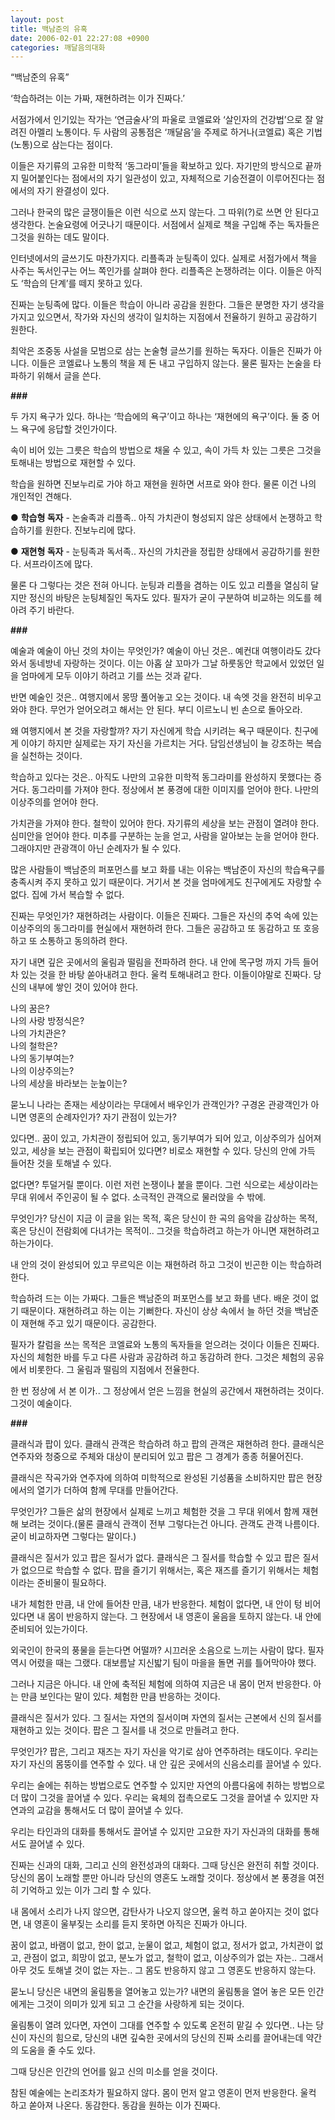```yaml
---
layout: post
title: 백남준의 유혹
date: 2006-02-01 22:27:08 +0900
categories: 깨달음의대화
---
```

“백남준의 유혹”

‘학습하려는 이는 가짜, 재현하려는 이가 진짜다.’

서점가에서 인기있는 작가는 ‘연금술사’의 파울로 코엘료와 ‘살인자의 건강법’으로 잘 알려진 아멜리 노통이다. 두 사람의 공통점은 ‘깨달음’을 주제로 하거나(코엘료) 혹은 기법(노통)으로 삼는다는 점이다. 

이들은 자기류의 고유한 미학적 ‘동그라미’들을 확보하고 있다. 자기만의 방식으로 끝까지 밀어붙인다는 점에서의 자기 일관성이 있고, 자체적으로 기승전결이 이루어진다는 점에서의 자기 완결성이 있다. 

그러나 한국의 많은 글쟁이들은 이런 식으로 쓰지 않는다. 그 따위(?)로 쓰면 안 된다고 생각한다. 논술요령에 어긋나기 때문이다. 서점에서 실제로 책을 구입해 주는 독자들은 그것을 원하는 데도 말이다. 

인터넷에서의 글쓰기도 마찬가지다. 리플족과 눈팅족이 있다. 실제로 서점가에서 책을 사주는 독서인구는 어느 쪽인가를 살펴야 한다. 리플족은 논쟁하려는 이다. 이들은 아직도 ‘학습의 단계’를 떼지 못하고 있다. 

진짜는 눈팅족에 많다. 이들은 학습이 아니라 공감을 원한다. 그들은 분명한 자기 생각을 가지고 있으면서, 작가와 자신의 생각이 일치하는 지점에서 전율하기 원하고 공감하기 원한다. 

최악은 조중동 사설을 모범으로 삼는 논술형 글쓰기를 원하는 독자다. 이들은 진짜가 아니다. 이들은 코엘료나 노통의 책을 제 돈 내고 구입하지 않는다. 물론 필자는 논술을 타파하기 위해서 글을 쓴다. 

**###**

두 가지 욕구가 있다. 하나는 ‘학습에의 욕구’이고 하나는 ‘재현에의 욕구’이다. 둘 중 어느 욕구에 응답할 것인가이다. 

속이 비어 있는 그릇은 학습의 방법으로 채울 수 있고, 속이 가득 차 있는 그릇은 그것을 토해내는 방법으로 재현할 수 있다. 

학습을 원하면 진보누리로 가야 하고 재현을 원하면 서프로 와야 한다. 물론 이건 나의 개인적인 견해다.

● **학습형 독자** - 논술족과 리플족.. 아직 가치관이 형성되지 않은 상태에서 논쟁하고 학습하기를 원한다. 진보누리에 많다. 

● **재현형 독자** - 눈팅족과 독서족.. 자신의 가치관을 정립한 상태에서 공감하기를 원한다. 서프라이즈에 많다. 

물론 다 그렇다는 것은 전혀 아니다. 눈팅과 리플을 겸하는 이도 있고 리플을 열심히 달지만 정신의 바탕은 눈팅체질인 독자도 있다. 필자가 굳이 구분하여 비교하는 의도를 헤아려 주기 바란다. 

**###**

예술과 예술이 아닌 것의 차이는 무엇인가? 예술이 아닌 것은.. 예컨대 여행이라도 갔다 와서 동네방네 자랑하는 것이다. 이는 아홉 살 꼬마가 그날 하룻동안 학교에서 있었던 일을 엄마에게 모두 이야기 하려고 기를 쓰는 것과 같다.

반면 예술인 것은.. 여행지에서 몽땅 풀어놓고 오는 것이다. 내 속엣 것을 완전히 비우고 와야 한다. 무언가 얻어오려고 해서는 안 된다. 부디 이르노니 빈 손으로 돌아오라. 

왜 여행지에서 본 것을 자랑할까? 자기 자신에게 학습 시키려는 욕구 때문이다. 친구에게 이야기 하지만 실제로는 자기 자신을 가르치는 거다. 담임선생님이 늘 강조하는 복습을 실천하는 것이다. 

학습하고 있다는 것은.. 아직도 나만의 고유한 미학적 동그라미를 완성하지 못했다는 증거다. 동그라미를 가져야 한다. 정상에서 본 풍경에 대한 이미지를 얻어야 한다. 나만의 이상주의를 얻어야 한다.

가치관을 가져야 한다. 철학이 있어야 한다. 자기류의 세상을 보는 관점이 열려야 한다. 심미안을 얻어야 한다. 미추를 구분하는 눈을 얻고, 사람을 알아보는 눈을 얻어야 한다. 그래야지만 관광객이 아닌 순례자가 될 수 있다. 

많은 사람들이 백남준의 퍼포먼스를 보고 화를 내는 이유는 백남준이 자신의 학습욕구를 충족시켜 주지 못하고 있기 때문이다. 거기서 본 것을 엄마에게도 친구에게도 자랑할 수 없다. 집에 가서 복습할 수 없다. 

진짜는 무엇인가? 재현하려는 사람이다. 이들은 진짜다. 그들은 자신의 추억 속에 있는 이상주의의 동그라미를 현실에서 재현하려 한다. 그들은 공감하고 또 동감하고 또 호응하고 또 소통하고 동의하려 한다.

자기 내면 깊은 곳에서의 울림과 떨림을 전파하려 한다. 내 안에 목구멍 까지 가득 들어차 있는 것을 한 바탕 쏟아내려고 한다. 울컥 토해내려고 한다. 이들이야말로 진짜다. 당신의 내부에 쌓인 것이 있어야 한다. 

나의 꿈은?  
나의 사랑 방정식은?  
나의 가치관은?  
나의 철학은?  
나의 동기부여는?  
나의 이상주의는?  
나의 세상을 바라보는 눈높이는?

묻노니 나라는 존재는 세상이라는 무대에서 배우인가 관객인가? 구경온 관광객인가 아니면 영혼의 순례자인가? 자기 관점이 있는가?

있다면.. 꿈이 있고, 가치관이 정립되어 있고, 동기부여가 되어 있고, 이상주의가 심어져 있고, 세상을 보는 관점이 확립되어 있다면? 비로소 재현할 수 있다. 당신의 안에 가득 들어찬 것을 토해낼 수 있다. 

없다면? 투덜거릴 뿐이다. 이런 저런 논쟁이나 붙을 뿐이다. 그런 식으로는 세상이라는 무대 위에서 주인공이 될 수 없다. 소극적인 관객으로 물러앉을 수 밖에.

무엇인가? 당신이 지금 이 글을 읽는 목적, 혹은 당신이 한 곡의 음악을 감상하는 목적, 혹은 당신이 전람회에 다녀가는 목적이.. 그것을 학습하려고 하는가 아니면 재현하려고 하는가이다. 

내 안의 것이 완성되어 있고 무르익은 이는 재현하려 하고 그것이 빈곤한 이는 학습하려 한다.

학습하려 드는 이는 가짜다. 그들은 백남준의 퍼포먼스를 보고 화를 낸다. 배운 것이 없기 때문이다. 재현하려고 하는 이는 기뻐한다. 자신이 상상 속에서 늘 하던 것을 백남준이 재현해 주고 있기 때문이다. 공감한다. 

필자가 칼럼을 쓰는 목적은 코엘료와 노통의 독자들을 얻으려는 것이다 이들은 진짜다. 자신의 체험한 바를 두고 다른 사람과 공감하려 하고 동감하려 한다. 그것은 체험의 공유에서 비롯한다. 그 울림과 떨림의 지점에서 전율한다. 

한 번 정상에 서 본 이가.. 그 정상에서 얻은 느낌을 현실의 공간에서 재현하려는 것이다. 그것이 예술이다. 

**###**

클래식과 팝이 있다. 클래식 관객은 학습하려 하고 팝의 관객은 재현하려 한다. 클래식은 연주자와 청중으로 주체와 대상이 분리되어 있고 팝은 그 경계가 종종 허물어진다. 

클래식은 작곡가와 연주자에 의하여 미학적으로 완성된 기성품을 소비하지만 팝은 현장에서의 열기가 더하여 함께 무대를 만들어간다. 

무엇인가? 그들은 삶의 현장에서 실제로 느끼고 체험한 것을 그 무대 위에서 함께 재현해 보려는 것이다.(물론 클래식 관객이 전부 그렇다는건 아니다. 관객도 관객 나름이다. 굳이 비교하자면 그렇다는 말이다.) 

클래식은 질서가 있고 팝은 질서가 없다. 클래식은 그 질서를 학습할 수 있고 팝은 질서가 없으므로 학습할 수 없다. 팝을 즐기기 위해서는, 혹은 재즈를 즐기기 위해서는 체험이라는 준비물이 필요하다.

내가 체험한 만큼, 내 안에 들어찬 만큼, 내가 반응한다. 체험이 없다면, 내 안이 텅 비어 있다면 내 몸이 반응하지 않는다. 그 현장에서 내 영혼이 울음을 토하지 않는다. 내 안에 준비되어 있는가이다. 

외국인이 한국의 풍물을 듣는다면 어떨까? 시끄러운 소음으로 느끼는 사람이 많다. 필자 역시 어렸을 때는 그랬다. 대보름날 지신밟기 팀이 마을을 돌면 귀를 틀어막아야 했다. 

그러나 지금은 아니다. 내 안에 축적된 체험에 의하여 지금은 내 몸이 먼저 반응한다. 아는 만큼 보인다는 말이 있다. 체험한 만큼 반응하는 것이다. 

클래식은 질서가 있다. 그 질서는 자연의 질서이며 자연의 질서는 근본에서 신의 질서를 재현하고 있는 것이다. 팝은 그 질서를 내 것으로 만들려고 한다. 

무엇인가? 팝은, 그리고 재즈는 자기 자신을 악기로 삼아 연주하려는 태도이다. 우리는 자기 자신의 몸뚱이를 연주할 수 있다. 내 안 깊은 곳에서의 신음소리를 끌어낼 수 있다. 

우리는 술에는 취하는 방법으로도 연주할 수 있지만 자연의 아름다움에 취하는 방법으로 더 많이 그것을 끌어낼 수 있다. 우리는 육체의 접촉으로도 그것을 끌어낼 수 있지만 자연과의 교감을 통해서도 더 많이 끌어낼 수 있다. 

우리는 타인과의 대화를 통해서도 끌어낼 수 있지만 고요한 자기 자신과의 대화를 통해서도 끌어낼 수 있다. 

진짜는 신과의 대화, 그리고 신의 완전성과의 대화다. 그때 당신은 완전히 취할 것이다. 당신의 몸이 노래할 뿐만 아니라 당신의 영혼도 노래할 것이다. 정상에서 본 풍경을 여전히 기억하고 있는 이가 그리 할 수 있다. 

내 몸에서 소리가 나지 않으면, 감탄사가 나오지 않으면, 울컥 하고 쏟아지는 것이 없다면, 내 영혼이 울부짖는 소리를 듣지 못하면 아직은 진짜가 아니다. 

꿈이 없고, 바램이 없고, 한이 없고, 눈물이 없고, 체험이 없고, 정서가 없고, 가치관이 없고, 관점이 없고, 희망이 없고, 분노가 없고, 철학이 없고, 이상주의가 없는 자는.. 그래서 아무 것도 토해낼 것이 없는 자는.. 그 몸도 반응하지 않고 그 영혼도 반응하지 않는다.

묻노니 당신은 내면의 울림통을 열어놓고 있는가? 내면의 울림통을 열어 놓은 모든 인간에게는 그것이 의미가 있게 되고 그 순간을 사랑하게 되는 것이다.

울림통이 열려 있다면, 자연이 그대를 연주할 수 있도록 온전히 맡길 수 있다면.. 나는 당신이 자신의 힘으로, 당신의 내면 깊숙한 곳에서의 당신의 진짜 소리를 끌어내는데 약간의 도움을 줄 수도 있다. 

그때 당신은 인간의 언어를 잃고 신의 미소를 얻을 것이다. 

참된 예술에는 논리조차가 필요하지 않다. 몸이 먼저 알고 영혼이 먼저 반응한다. 울컥 하고 쏟아져 나온다. 동감한다. 동감을 원하는 이가 진짜다.